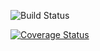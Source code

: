  

![Build Status](https://travis-ci.org/delapaska/avito-rent.svg?branch=main)


[![Coverage Status](https://codecov.io/gh/delapaska/avito-rent/branch/main/graph/badge.svg)](https://codecov.io/gh/delapaska/avito-rent)


